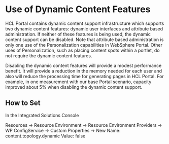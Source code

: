 # Use of Dynamic Content Features

HCL Portal contains dynamic content support infrastructure which supports two dynamic content features:
dynamic user interfaces and attribute based administration. If neither of these features is being used, the
dynamic content support can be disabled. Note that attribute based administration is only one use of the
Personalization capabilities in WebSphere Portal. Other uses of Personalization, such as placing content
spots within a portlet, do not require the dynamic content features.

Disabling the dynamic content features will provide a modest performance benefit. It will provide a
reduction in the memory needed for each user and also will reduce the processing time for generating
pages in HCL Portal. For example, in one measurement with our base Portal scenario, capacity improved
about 5% when disabling the dynamic content support.

## How to Set

In the Integrated Solutions Console

Resources -> Resource Environment -> Resource Environment Providers -> WP ConfigService -> Custom Properties -> New
Name: content.topology.dynamic
Value: false